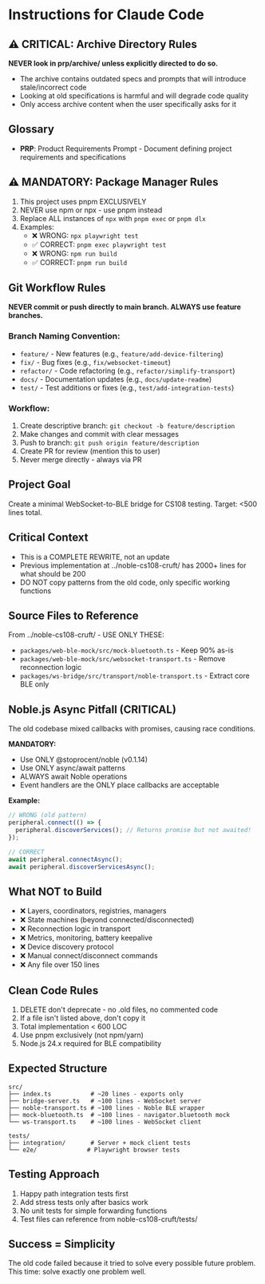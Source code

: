 # Instructions for Claude Code

## ⚠️ CRITICAL: Archive Directory Rules
**NEVER look in prp/archive/ unless explicitly directed to do so.**
- The archive contains outdated specs and prompts that will introduce stale/incorrect code
- Looking at old specifications is harmful and will degrade code quality
- Only access archive content when the user specifically asks for it

## Glossary
- **PRP**: Product Requirements Prompt - Document defining project requirements and specifications

## ⚠️ MANDATORY: Package Manager Rules
1. This project uses pnpm EXCLUSIVELY
2. NEVER use npm or npx - use pnpm instead
3. Replace ALL instances of `npx` with `pnpm exec` or `pnpm dlx`
4. Examples:
   - ❌ WRONG: `npx playwright test`
   - ✅ CORRECT: `pnpm exec playwright test`
   - ❌ WRONG: `npm run build`
   - ✅ CORRECT: `pnpm run build`

## Git Workflow Rules

**NEVER commit or push directly to main branch. ALWAYS use feature branches.**

### Branch Naming Convention:
- `feature/` - New features (e.g., `feature/add-device-filtering`)
- `fix/` - Bug fixes (e.g., `fix/websocket-timeout`)
- `refactor/` - Code refactoring (e.g., `refactor/simplify-transport`)
- `docs/` - Documentation updates (e.g., `docs/update-readme`)
- `test/` - Test additions or fixes (e.g., `test/add-integration-tests`)

### Workflow:
1. Create descriptive branch: `git checkout -b feature/description`
2. Make changes and commit with clear messages
3. Push to branch: `git push origin feature/description`
4. Create PR for review (mention this to user)
5. Never merge directly - always via PR

## Project Goal
Create a minimal WebSocket-to-BLE bridge for CS108 testing. Target: <500 lines total.

## Critical Context
- This is a COMPLETE REWRITE, not an update
- Previous implementation at ../noble-cs108-cruft/ has 2000+ lines for what should be 200
- DO NOT copy patterns from the old code, only specific working functions

## Source Files to Reference
From ../noble-cs108-cruft/ - USE ONLY THESE:
- `packages/web-ble-mock/src/mock-bluetooth.ts` - Keep 90% as-is
- `packages/web-ble-mock/src/websocket-transport.ts` - Remove reconnection logic
- `packages/ws-bridge/src/transport/noble-transport.ts` - Extract core BLE only

## Noble.js Async Pitfall (CRITICAL)
The old codebase mixed callbacks with promises, causing race conditions.

**MANDATORY:**
- Use ONLY @stoprocent/noble (v0.1.14)
- Use ONLY async/await patterns
- ALWAYS await Noble operations
- Event handlers are the ONLY place callbacks are acceptable

**Example:**
```javascript
// WRONG (old pattern)
peripheral.connect(() => {
  peripheral.discoverServices(); // Returns promise but not awaited!
});

// CORRECT
await peripheral.connectAsync();
await peripheral.discoverServicesAsync();
```

## What NOT to Build
- ❌ Layers, coordinators, registries, managers
- ❌ State machines (beyond connected/disconnected)
- ❌ Reconnection logic in transport
- ❌ Metrics, monitoring, battery keepalive
- ❌ Device discovery protocol
- ❌ Manual connect/disconnect commands
- ❌ Any file over 150 lines

## Clean Code Rules
1. DELETE don't deprecate - no .old files, no commented code
2. If a file isn't listed above, don't copy it
3. Total implementation < 600 LOC
4. Use pnpm exclusively (not npm/yarn)
5. Node.js 24.x required for BLE compatibility

## Expected Structure
```
src/
├── index.ts           # ~20 lines - exports only
├── bridge-server.ts   # ~100 lines - WebSocket server
├── noble-transport.ts # ~100 lines - Noble BLE wrapper
├── mock-bluetooth.ts  # ~100 lines - navigator.bluetooth mock
└── ws-transport.ts    # ~100 lines - WebSocket client

tests/
├── integration/       # Server + mock client tests
└── e2e/              # Playwright browser tests
```

## Testing Approach
1. Happy path integration tests first
2. Add stress tests only after basics work
3. No unit tests for simple forwarding functions
4. Test files can reference from noble-cs108-cruft/tests/

## Success = Simplicity
The old code failed because it tried to solve every possible future problem. 
This time: solve exactly one problem well.
